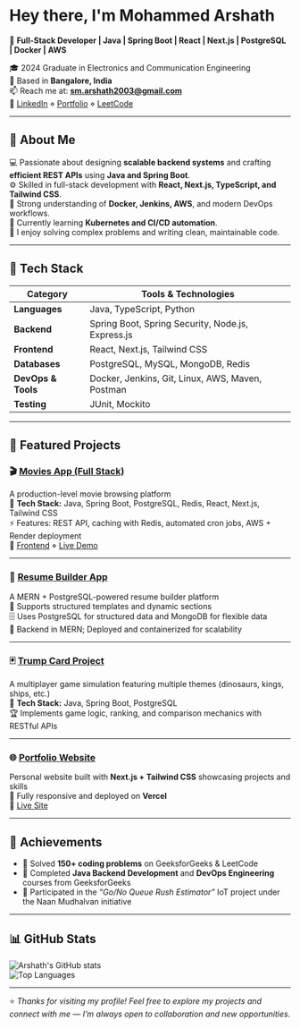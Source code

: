 #  Hey there, I'm Mohammed Arshath  

🚀 **Full-Stack Developer | Java | Spring Boot | React | Next.js | PostgreSQL | Docker | AWS**

🎓 2024 Graduate in Electronics and Communication Engineering  
📍 Based in **Bangalore, India**  
📫 Reach me at: **[sm.arshath2003@gmail.com](mailto:sm.arshath2003@gmail.com)**  
🔗 [LinkedIn](https://www.linkedin.com/in/arshathmohammed27/) ⋄ [Portfolio](https://arshwagen.vercel.app/) ⋄ [LeetCode](https://leetcode.com/u/Arshath2705/)

---

## 🧠 About Me

💻 Passionate about designing **scalable backend systems** and crafting **efficient REST APIs** using **Java and Spring Boot**.  
⚙️ Skilled in full-stack development with **React, Next.js, TypeScript, and Tailwind CSS**.  
🐳 Strong understanding of **Docker, Jenkins, AWS**, and modern DevOps workflows.  
🌱 Currently learning **Kubernetes and CI/CD automation**.  
🎯 I enjoy solving complex problems and writing clean, maintainable code.

---

## 🧰 Tech Stack

| Category | Tools & Technologies |
|-----------|----------------------|
| **Languages** | Java, TypeScript, Python |
| **Backend** | Spring Boot, Spring Security, Node.js, Express.js |
| **Frontend** | React, Next.js, Tailwind CSS |
| **Databases** | PostgreSQL, MySQL, MongoDB, Redis |
| **DevOps & Tools** | Docker, Jenkins, Git, Linux, AWS, Maven, Postman |
| **Testing** | JUnit, Mockito |

---

## 📂 Featured Projects

### 🎬 [Movies App (Full Stack)](https://github.com/mohammedarshath2705/Movies_App)
A production-level movie browsing platform  
🧩 **Tech Stack:** Java, Spring Boot, PostgreSQL, Redis, React, Next.js, Tailwind CSS  
⚡ Features: REST API, caching with Redis, automated cron jobs, AWS + Render deployment  
🔗 [Frontend](https://github.com/mohammedarshath2705/Movies_App-Frontend) ⋄ [Live Demo](https://movies-app-frontend-five.vercel.app/)

---

### 🧾 [Resume Builder App](https://github.com/mohammedarshath2705/ResumeBuilder_Backend)
A MERN + PostgreSQL-powered resume builder platform  
🧠 Supports structured templates and dynamic sections  
🗄 Uses PostgreSQL for structured data and MongoDB for flexible data  
💾 Backend in MERN; Deployed and containerized for scalability

---

### 🃏 [Trump Card Project](https://github.com/mohammedarshath2705/TrumpCard-Project)
A multiplayer game simulation featuring multiple themes (dinosaurs, kings, ships, etc.)  
🧩 **Tech Stack:** Java, Spring Boot, PostgreSQL  
🏆 Implements game logic, ranking, and comparison mechanics with RESTful APIs

---

### 🌐 [Portfolio Website](https://github.com/mohammedarshath2705/Arshath-Portfolio)
Personal website built with **Next.js + Tailwind CSS** showcasing projects and skills  
🚀 Fully responsive and deployed on **Vercel**  
🔗 [Live Site](https://arshwagen.vercel.app/)

---

## 🧩 Achievements

- 🧮 Solved **150+ coding problems** on GeeksforGeeks & LeetCode  
- 🏅 Completed **Java Backend Development** and **DevOps Engineering** courses from GeeksforGeeks  
- 🤝 Participated in the *“Go/No Queue Rush Estimator”* IoT project under the Naan Mudhalvan initiative

---

## 📊 GitHub Stats

![Arshath's GitHub stats](https://github-readme-stats.vercel.app/api?username=mohammedarshath2705&show_icons=true&theme=tokyonight)  
![Top Languages](https://github-readme-stats.vercel.app/api/top-langs/?username=mohammedarshath2705&layout=compact&theme=tokyonight)

---

⭐️ *Thanks for visiting my profile! Feel free to explore my projects and connect with me — I’m always open to collaboration and new opportunities.*
